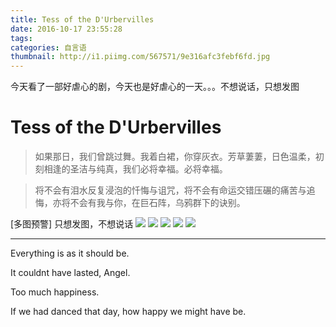 ```yaml
---
title: Tess of the D'Urbervilles
date: 2016-10-17 23:55:28
tags:
categories: 自言语
thumbnail: http://i1.piimg.com/567571/9e316afc3febf6fd.jpg
---
```

今天看了一部好虐心的剧，今天也是好虐心的一天。。。不想说话，只想发图

# Tess of the D'Urbervilles
> 如果那日，我们曾跳过舞。我着白裙，你穿灰衣。芳草萋萋，日色温柔，初刻相逢的圣洁与纯真，我们必将幸福。必将幸福。

> 将不会有泪水反复浸泡的忏悔与诅咒，将不会有命运交错压碾的痛苦与追悔，亦将不会有我与你，在巨石阵，乌鸦群下的诀别。

[多图预警] 只想发图，不想说话
![](http://i4.buimg.com/567571/9ad0752fbbfb491c.jpg)
![](http://i1.piimg.com/567571/bf8f55715eab4649.jpg)
![](http://i2.muimg.com/567571/5af8f99d4b093c45.jpg)
![](http://i4.buimg.com/567571/b51bf903312c39d0.jpg)
![](http://i1.piimg.com/567571/275e0c9b1964c7f7.jpg)

***

Everything is as it should be. 


It couldnt have lasted, Angel.


Too much happiness.


If we had danced that day, 
how happy we might have be.

